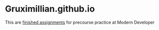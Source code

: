 # Gruximillian.github.io

This are [finished assignments](http://gruximillian.github.io) for precourse practice at Modern Developer
